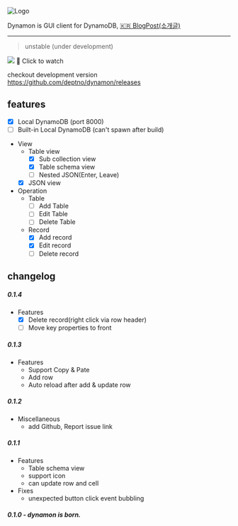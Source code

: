 ![Logo](packages/dynamon/assets/dynamon.png)

Dynamon is GUI client for DynamoDB, [:kr: Blog](https://medium.com/@deptno/dynamon-gui-dynamodb-client-2827d60d406f)[Post(소개글)](https://medium.com/p/dynamon-gui-dynamodb-client-2827d60d406f)

---

> unstable (under development)

[![](https://user-images.githubusercontent.com/1223020/38453064-7a2d421c-3a8a-11e8-821f-c607fff85642.png)](https://www.youtube.com/watch?v=UI9xyrAKAg0&feature=youtu.be)
:eyes: Click to watch

checkout development version <https://github.com/deptno/dynamon/releases>

## features

* [x] Local DynamoDB (port 8000)
* [ ] Built-in Local DynamoDB (can't spawn after build)
* View
  * Table view
    * [x] Sub collection view
    * [x] Table schema view
    * [ ] Nested JSON(Enter, Leave)
  * [x] JSON view
* Operation
  * Table
    * [ ] Add Table
    * [ ] Edit Table
    * [ ] Delete Table
  * Record
    * [x] Add record
    * [x] Edit record
    * [ ] Delete record

## changelog

##### 0.1.4

* Features
  * [x] Delete record(right click via row header)
  * [ ] Move key properties to front

##### 0.1.3

* Features
  * Support Copy & Pate
  * Add row
  * Auto reload after add & update row

##### 0.1.2

* Miscellaneous
  * add Github, Report issue link

##### 0.1.1

* Features
  * Table schema view
  * support icon
  * can update row and cell
* Fixes
  * unexpected button click event bubbling

##### 0.1.0 - dynamon is born.
